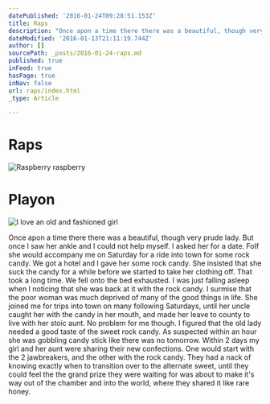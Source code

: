 ```yaml
---
datePublished: '2016-01-24T09:28:51.153Z'
title: Raps
description: "Once apon a time there there was a beautiful, though very prude lady. But once I saw her ankle and I could not help myself. I asked her for a date. FoIf she would accompany me on Saturday for a ride into town for some rock candy. We got a hotel and I gave her some rock candy. She insisted that she suck the candy for a while before we started to take her clothing off. That took a long time. We fell onto the bed exhausted. I was just falling asleep when I noticing that she was back at it with the rock candy. I surmise that the poor woman was much deprived of many of the good things in life. She joined me for trips into town on many following Saturdays, until her uncle caught her with the candy in her mouth, and made her leave to county to live with her stoic aunt. No problem for me though. I figured that the old lady needed a good taste of the sweet rock candy. As suspected within an hour she was gobbling candy stick like there was no tomorrow. Within 2 days my girl and her aunt were sharing their new confections. One would start with the 2 jawbreakers, and the other with the rock candy. They had a nack of knowing exactly when to transition over to the alternate sweet, until they could feel the the grand prize they were waiting for was about to make it's way out of the chamber and into the world, where they shared it like rare honey."
dateModified: '2016-01-13T21:11:19.744Z'
author: []
sourcePath: _posts/2016-01-24-raps.md
published: true
inFeed: true
hasPage: true
inNav: false
url: raps/index.html
_type: Article

---
```

# Raps
![Raspberry raspberry](https://s3-us-west-2.amazonaws.com/the-grid-img/p/de0ce3f0821c5b1ec2e28a9e500c117571f63be2.png)

# Playon
![I love an old and fashioned girl](https://s3-us-west-2.amazonaws.com/the-grid-img/p/1ee9a546933922dcdce49a882b959950de47ec5b.jpg)

Once apon a time there there was a beautiful, though very prude lady. But once I saw her ankle and I could not help myself. I asked her for a date. FoIf she would accompany me on Saturday for a ride into town for some rock candy. We got a hotel and I gave her some rock candy. She insisted that she suck the candy for a while before we started to take her clothing off. That took a long time. We fell onto the bed exhausted. I was just falling asleep when I noticing that she was back at it with the rock candy. I surmise that the poor woman was much deprived of many of the good things in life. She joined me for trips into town on many following Saturdays, until her uncle caught her with the candy in her mouth, and made her leave to county to live with her stoic aunt. No problem for me though. I figured that the old lady needed a good taste of the sweet rock candy. As suspected within an hour she was gobbling candy stick like there was no tomorrow. Within 2 days my girl and her aunt were sharing their new confections. One would start with the 2 jawbreakers, and the other with the rock candy. They had a nack of knowing exactly when to transition over to the alternate sweet, until they could feel the the grand prize they were waiting for was about to make it's way out of the chamber and into the world, where they shared it like rare honey.